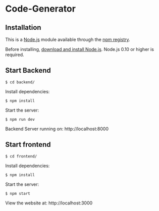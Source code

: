 # Code-Generator

## Installation

This is a [Node.js](https://nodejs.org/en/) module available through the
[npm registry](https://www.npmjs.com/).

Before installing, [download and install Node.js](https://nodejs.org/en/download/).
Node.js 0.10 or higher is required.

## Start Backend


```console
$ cd backend/
```

Install dependencies:

```console
$ npm install
```

Start the server:

```console
$ npm run dev
```

Backend Server running on: http://localhost:8000
 
## Start frontend


```console
$ cd frontend/
```

Install dependencies:

```console
$ npm install
```

Start the server:

```console
$ npm start
```

View the website at: http://localhost:3000